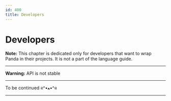 ```yaml
---
id: 400
title: Developers
---
```


# Developers
**Note:** This chapter is dedicated only for developers that want to wrap Panda in their projects. 
It is not a part of the language guide.

---

**Warning:** API is not stable

---

To be continued ฅ^•ﻌ•^ฅ

---